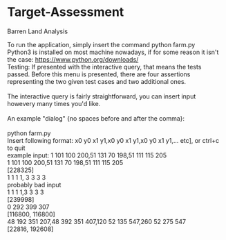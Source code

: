 # Target-Assessment
Barren Land Analysis

To run the application, simply insert the command python farm.py </br>
Python3 is installed on most machine nowadays, if for some reason it isn't the case: https://www.python.org/downloads/ </br>
Testing: If presented with the interactive query, that means the tests passed. Before this menu is presented, there are four assertions representing the two given test cases and two additional ones. </br>
</br>
The interactive query is fairly straightforward, you can insert input howevery many times you'd like. </br>
</br>
An example "dialog" {no spaces before and after the comma}: </br>
</br>
python farm.py </br>
Insert following format: x0 y0 x1 y1,x0 y0 x1 y1,x0 y0 x1 y1,... etc], or ctrl+c to quit </br>
example input: 1 101 100 200,51 131 70 198,51 111 115 205 </br>
1 101 100 200,51 131 70 198,51 111 115 205 </br>
[228325] </br>
1 1 1 1, 3 3 3 3 </br>
probably bad input </br>
1 1 1 1,3 3 3 3 </br>
[239998] </br>
0 292 399 307 </br>
[116800, 116800] </br>
48 192 351 207,48 392 351 407,120 52 135 547,260 52 275 547 </br>
[22816, 192608] </br>
